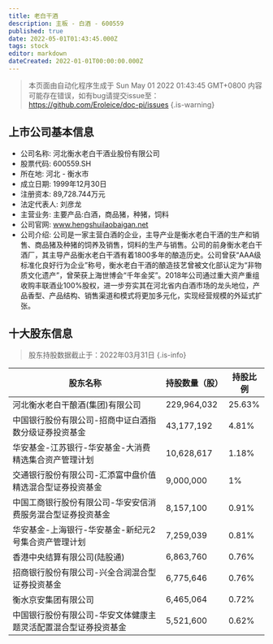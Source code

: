 ```yaml
---
title: 老白干酒
description: 主板 - 白酒 - 600559
published: true
date: 2022-05-01T01:43:45.000Z
tags: stock
editor: markdown
dateCreated: 2022-01-01T00:00:00.000Z
---
```


> 本页面由自动化程序生成于 Sun May 01 2022 01:43:45 GMT+0800
> 内容可能存在错误，如有bug请提交issue至：https://github.com/Eroleice/doc-pi/issues
{.is-warning}

## 上市公司基本信息
- 公司名称: 河北衡水老白干酒业股份有限公司
- 股票代码: 600559.SH
- 所在地: 河北 - 衡水市
- 成立日期: 1999年12月30日
- 注册资本: 89,728.744万元
- 法定代表人: 刘彦龙
- 主营业务: 主要产品:白酒，商品猪，种猪，饲料
- 公司官网: www.hengshuilaobaigan.net
- 公司介绍: 公司是一家主营白酒的企业，主导产业是衡水老白干酒的生产和销售、商品猪及种猪的饲养及销售，饲料的生产与销售。公司的前身衡水老白干酒厂，其主导产品衡水老白干酒有着1800多年的酿造历史。公司曾获“AAA级标准化良好行为企业”称号，衡水老白干酒的酿造技艺曾被文化部认定为“非物质文化遗产”，曾荣获上海世博会“千年金奖”。2018年公司通过重大资产重组收购丰联酒业100%股权，进一步夯实其在河北省内白酒市场的龙头地位，产品香型、产品结构、销售渠道和模式将更加多元化，实现经营规模的外延式扩张。


## 十大股东信息
> 股东持股数据截止于：2022年03月31日
{.is-info}

| 股东名称 | 持股数量（股） | 持股比例 |
| --- | --- | --- |
| 河北衡水老白干酿酒(集团)有限公司 | 229,964,032 | 25.63% |
| 中国银行股份有限公司-招商中证白酒指数分级证券投资基金 | 43,177,192 | 4.81% |
| 华安基金-江苏银行-华安基金-大消费精选集合资产管理计划 | 10,628,617 | 1.18% |
| 交通银行股份有限公司-汇添富中盘价值精选混合型证券投资基金 | 9,000,000 | 1% |
| 中国工商银行股份有限公司-华安安信消费服务混合型证券投资基金 | 8,157,100 | 0.91% |
| 华安基金-上海银行-华安基金-新纪元2号集合资产管理计划 | 7,259,039 | 0.81% |
| 香港中央结算有限公司(陆股通) | 6,863,760 | 0.76% |
| 招商银行股份有限公司-兴全合润混合型证券投资基金 | 6,775,646 | 0.76% |
| 衡水京安集团有限公司 | 6,465,064 | 0.72% |
| 中国银行股份有限公司-华安文体健康主题灵活配置混合型证券投资基金 | 5,521,600 | 0.62% |




